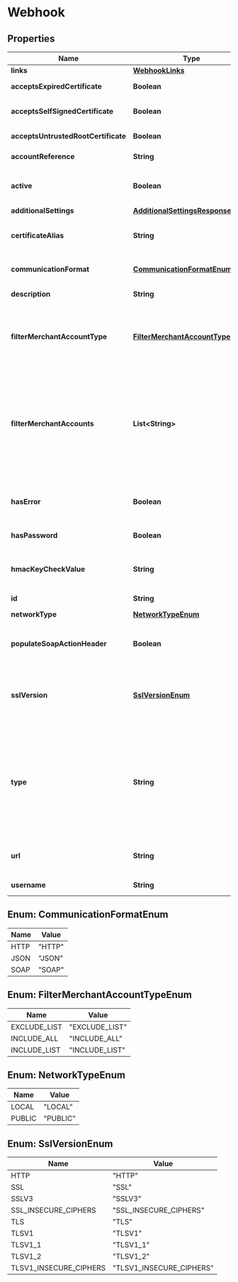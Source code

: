 

# Webhook


## Properties

Name | Type | Description | Notes
------------ | ------------- | ------------- | -------------
**links** | [**WebhookLinks**](WebhookLinks.md) |  |  [optional]
**acceptsExpiredCertificate** | **Boolean** | Indicates if expired SSL certificates are accepted. Default value: **false**. |  [optional]
**acceptsSelfSignedCertificate** | **Boolean** | Indicates if self-signed SSL certificates are accepted. Default value: **false**. |  [optional]
**acceptsUntrustedRootCertificate** | **Boolean** | Indicates if untrusted SSL certificates are accepted. Default value: **false**. |  [optional]
**accountReference** | **String** | Reference to the account the webook is set on. |  [optional]
**active** | **Boolean** | Indicates if the webhook configuration is active. The field must be **true** for you to receive webhooks about events related an account. | 
**additionalSettings** | [**AdditionalSettingsResponse**](AdditionalSettingsResponse.md) |  |  [optional]
**certificateAlias** | **String** | The alias of our SSL certificate. When you receive a notification from us, the alias from the HMAC signature will match this alias. |  [optional]
**communicationFormat** | [**CommunicationFormatEnum**](#CommunicationFormatEnum) | Format or protocol for receiving webhooks. Possible values: * **soap** * **http** * **json**  | 
**description** | **String** | Your description for this webhook configuration. |  [optional]
**filterMerchantAccountType** | [**FilterMerchantAccountTypeEnum**](#FilterMerchantAccountTypeEnum) | Shows how merchant accounts are included in company-level webhooks. Possible values: * **includeAccounts** * **excludeAccounts** * **allAccounts**: Includes all merchant accounts, and does not require specifying &#x60;filterMerchantAccounts&#x60;. |  [optional]
**filterMerchantAccounts** | **List&lt;String&gt;** | A list of merchant account names that are included or excluded from receiving the webhook. Inclusion or exclusion is based on the value defined for &#x60;filterMerchantAccountType&#x60;.  Required if &#x60;filterMerchantAccountType&#x60; is either: * **includeAccounts** * **excludeAccounts**  Not needed for &#x60;filterMerchantAccountType&#x60;: **allAccounts**. |  [optional]
**hasError** | **Boolean** | Indicates if the webhook configuration has errors that need troubleshooting. If the value is **true**, troubleshoot the configuration using the [testing endpoint](https://docs.adyen.com/api-explorer/#/ManagementService/v1/post/companies/{companyId}/webhooks/{webhookid}/test). |  [optional]
**hasPassword** | **Boolean** | Indicates if the webhook is password protected. |  [optional]
**hmacKeyCheckValue** | **String** | The [checksum](https://en.wikipedia.org/wiki/Key_checksum_value) of the HMAC key generated for this webhook. You can use this value to uniquely identify the HMAC key configured for this webhook. |  [optional]
**id** | **String** | Unique identifier for this webhook. |  [optional]
**networkType** | [**NetworkTypeEnum**](#NetworkTypeEnum) | Network type for Terminal API details webhooks. |  [optional]
**populateSoapActionHeader** | **Boolean** | Indicates if the SOAP action header needs to be populated. Default value: **false**.  Only applies if &#x60;communicationFormat&#x60;: **soap**. |  [optional]
**sslVersion** | [**SslVersionEnum**](#SslVersionEnum) | SSL version to access the public webhook URL specified in the &#x60;url&#x60; field. Possible values: * **TLSv1.2** * **HTTP** - Only allowed on Test environment.  If not specified, the webhook will use &#x60;sslVersion&#x60;: **TLSv1.2**. |  [optional]
**type** | **String** | The type of webhook. Possible values are:  - **standard** - **account-settings-notification** - **banktransfer-notification** - **boletobancario-notification** - **directdebit-notification** - **pending-notification** - **ideal-notification** - **ideal-pending-notification** - **report-notification** - **terminal-api-notification**  Find out more about [standard notification webhooks](https://docs.adyen.com/development-resources/webhooks/understand-notifications#event-codes) and [other types of notifications](https://docs.adyen.com/development-resources/webhooks/understand-notifications#other-notifications). | 
**url** | **String** | Public URL where webhooks will be sent, for example **https://www.domain.com/webhook-endpoint**. | 
**username** | **String** | Username to access the webhook URL. |  [optional]



## Enum: CommunicationFormatEnum

Name | Value
---- | -----
HTTP | &quot;HTTP&quot;
JSON | &quot;JSON&quot;
SOAP | &quot;SOAP&quot;



## Enum: FilterMerchantAccountTypeEnum

Name | Value
---- | -----
EXCLUDE_LIST | &quot;EXCLUDE_LIST&quot;
INCLUDE_ALL | &quot;INCLUDE_ALL&quot;
INCLUDE_LIST | &quot;INCLUDE_LIST&quot;



## Enum: NetworkTypeEnum

Name | Value
---- | -----
LOCAL | &quot;LOCAL&quot;
PUBLIC | &quot;PUBLIC&quot;



## Enum: SslVersionEnum

Name | Value
---- | -----
HTTP | &quot;HTTP&quot;
SSL | &quot;SSL&quot;
SSLV3 | &quot;SSLV3&quot;
SSL_INSECURE_CIPHERS | &quot;SSL_INSECURE_CIPHERS&quot;
TLS | &quot;TLS&quot;
TLSV1 | &quot;TLSV1&quot;
TLSV1_1 | &quot;TLSV1_1&quot;
TLSV1_2 | &quot;TLSV1_2&quot;
TLSV1_INSECURE_CIPHERS | &quot;TLSV1_INSECURE_CIPHERS&quot;



